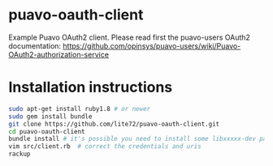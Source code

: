 puavo-oauth-client
==================

Example Puavo OAuth2 client. Please read first the puavo-users OAuth2 documentation:
https://github.com/opinsys/puavo-users/wiki/Puavo-OAuth2-authorization-service

Installation instructions
=========================

```sh
sudo apt-get install ruby1.8 # or newer
sudo gem install bundle
git clone https://github.com/lite72/puavo-oauth-client.git
cd puavo-oauth-client
bundle install # it's possible you need to install some libxxxxx-dev packages first
vim src/client.rb  # correct the credentials and uris
rackup
```

